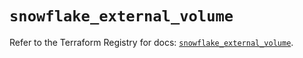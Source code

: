 # `snowflake_external_volume`

Refer to the Terraform Registry for docs: [`snowflake_external_volume`](https://registry.terraform.io/providers/snowflakedb/snowflake/2.1.1/docs/resources/external_volume).
